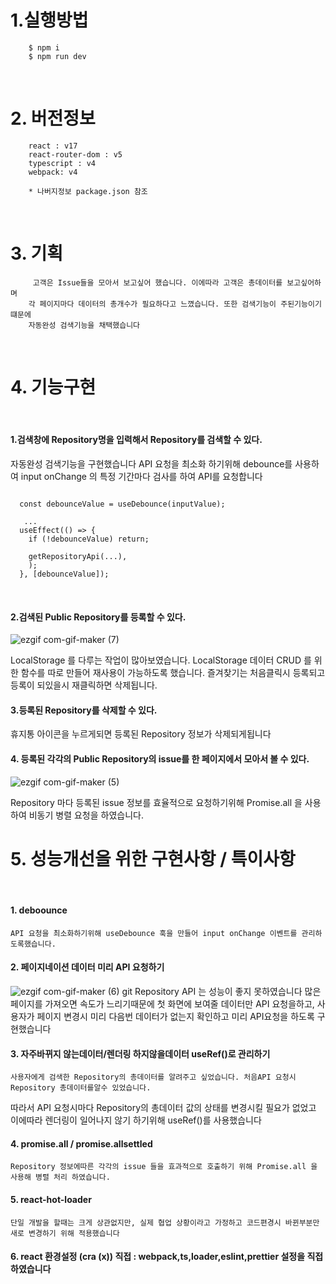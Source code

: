 # 1.실행방법
```
    $ npm i 
    $ npm run dev 
```
<br/>

# 2. 버전정보
```
    react : v17
    react-router-dom : v5
    typescript : v4
    webpack: v4
    
    * 나버지정보 package.json 참조
```
<br/>

# 3. 기획
```
     고객은 Issue들을 모아서 보고싶어 했습니다. 이에따라 고객은 총데이터를 보고싶어하며
    각 페이지마다 데이터의 총개수가 필요하다고 느꼈습니다. 또한 검색기능이 주된기능이기 떄문에
    자동완성 검색기능을 채택했습니다
```
<br/>

# 4. 기능구현
<br/>

#### 1.검색창에 Repository명을 입력해서 Repository를 검색할 수 있다.
 자동완성 검색기능을 구현했습니다 API 요청을 최소화 하기위해 debounce를 사용하여
input onChange 의 특정 기간마다 검사를 하여 API를 요청합니다 
```

  const debounceValue = useDebounce(inputValue);

   ...
  useEffect(() => {
    if (!debounceValue) return;

    getRepositoryApi(...),
    );
  }, [debounceValue]);
```
<br/>


#### 2.검색된 Public Repository를 등록할 수 있다.
![ezgif com-gif-maker (7)](https://user-images.githubusercontent.com/46067837/195115652-2c983244-a87e-4604-9df8-78cc754d77e5.gif)

    
LocalStorage 를 다루는 작업이 많아보였습니다. LocalStorage 데이터 CRUD 를 위한 함수를
따로 만들어 재사용이 가능하도록 했습니다. 즐겨찾기는 처음클릭시 등록되고 등록이 되있을시 재클릭하면 삭제됩니다.

#### 3.등록된 Repository를 삭제할 수 있다.

 휴지통 아이콘을 누르게되면 등록된 Repository 정보가 삭제되게됩니다 

#### 4. 등록된 각각의 Public Repository의 issue를 한 페이지에서 모아서 볼 수 있다.
![ezgif com-gif-maker (5)](https://user-images.githubusercontent.com/46067837/195114430-a0ead4f8-e2f0-454c-92ed-9e80a7d9aded.gif)

Repository 마다 등록된 issue 정보를 효율적으로 요청하기위해 Promise.all 을 사용하여 비동기 병렬 요청을 하였습니다.
<br/>


# 5. 성능개선을 위한 구현사항 / 특이사항 
<br/>

#### 1. deboounce
    API 요청을 최소화하기위해 useDebounce 훅을 만들어 input onChange 이벤트를 관리하도록했습니다.

#### 2. 페이지네이션 데이터 미리 API 요청하기
![ezgif com-gif-maker (6)](https://user-images.githubusercontent.com/46067837/195115203-a2c67247-3bf1-42da-a621-2b316dee206f.gif)
    git Repository API 는 성능이 좋지 못하였습니다 많은 페이지를 가져오면 속도가 느리기때문에 첫 화면에
보여줄 데이터만 API 요청을하고, 사용자가 페이지 변경시 미리 다음번 데이터가 없는지 확인하고 미리 API요청을 하도록
구현했습니다 

#### 3. 자주바뀌지 않는데이터/렌더링 하지않을데이터  useRef()로 관리하기 
    사용자에게 검색한 Repository의 총데이터를 알려주고 싶었습니다. 처음API 요청시 Repository 총데이터를알수 있었습니다.
따라서 API 요청시마다 Repository의 총데이터 값의 상태를 변경시킬 필요가 없었고 이에따라 렌더링이 일어나지 않기 하기위해 useRef()를
사용했습니다 

#### 4. promise.all / promise.allsettled
    Repository 정보에따른 각각의 issue 들을 효과적으로 호출하기 위해 Promise.all 을 사용해 병렬 처리 하였습니다.

    

#### 5. react-hot-loader 
    단일 개발을 할때는 크게 상관없지만, 실제 협업 상황이라고 가정하고 코드편경시 바뀐부분만 새로 변경하기 위해 적용했습니다 

#### 6. react 환경설정 (cra (x)) 직접 : webpack,ts,loader,eslint,prettier 설정을 직접하였습니다

    
    
